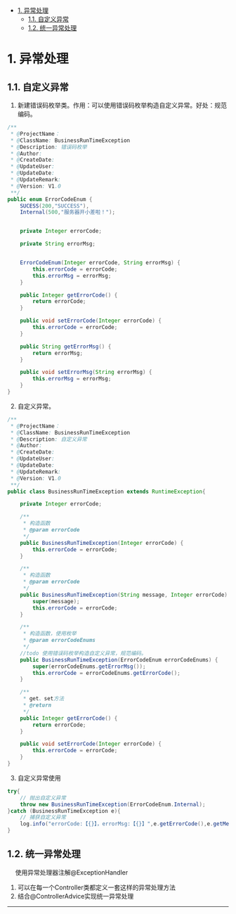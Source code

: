 
<!-- TOC -->

- [1. 异常处理](#1-异常处理)
    - [1.1. 自定义异常](#11-自定义异常)
    - [1.2. 统一异常处理](#12-统一异常处理)

<!-- /TOC -->

# 1. 异常处理  

<!-- 
用 Assert(断言) 替换 throw exception
-->

## 1.1. 自定义异常
1. 新建错误码枚举类。作用：可以使用错误码枚举构造自定义异常。好处：规范编码。  

```java
/**
 * @ProjectName：
 * @ClassName: BusinessRunTimeException
 * @Description: 错误码枚举  
 * @Author:
 * @CreateDate: 
 * @UpdateUser: 
 * @UpdateDate:   
 * @UpdateRemark:
 * @Version: V1.0
 **/
public enum ErrorCodeEnum {
    SUCESS(200,"SUCCESS"),
    Internal(500,"服务器开小差啦！");


    private Integer errorCode;

    private String errorMsg;


    ErrorCodeEnum(Integer errorCode, String errorMsg) {
        this.errorCode = errorCode;
        this.errorMsg = errorMsg;
    }

    public Integer getErrorCode() {
        return errorCode;
    }

    public void setErrorCode(Integer errorCode) {
        this.errorCode = errorCode;
    }

    public String getErrorMsg() {
        return errorMsg;
    }

    public void setErrorMsg(String errorMsg) {
        this.errorMsg = errorMsg;
    }
}
```

2. 自定义异常。 

```java
/**
 * @ProjectName：
 * @ClassName: BusinessRunTimeException
 * @Description: 自定义异常 
 * @Author:  
 * @CreateDate: 
 * @UpdateUser: 
 * @UpdateDate:   
 * @UpdateRemark:
 * @Version: V1.0
 **/
public class BusinessRunTimeException extends RuntimeException{

    private Integer errorCode;

    /**
     * 构造函数
     * @param errorCode
     */
    public BusinessRunTimeException(Integer errorCode) {
        this.errorCode = errorCode;
    }

    /**
     * 构造函数
     * @param errorCode
     */
    public BusinessRunTimeException(String message, Integer errorCode) {
        super(message);
        this.errorCode = errorCode;
    }

    /**
     * 构造函数，使用枚举
     * @param errorCodeEnums
     */
    //todo 使用错误码枚举构造自定义异常，规范编码。
    public BusinessRunTimeException(ErrorCodeEnum errorCodeEnums) {
        super(errorCodeEnums.getErrorMsg());
        this.errorCode = errorCodeEnums.getErrorCode();
    }

    /**
     * get、set方法
     * @return
     */
    public Integer getErrorCode() {
        return errorCode;
    }

    public void setErrorCode(Integer errorCode) {
        this.errorCode = errorCode;
    }
}
```
3. 自定义异常使用

```java
try{
    // 抛出自定义异常
    throw new BusinessRunTimeException(ErrorCodeEnum.Internal);
}catch (BusinessRunTimeException e){
    // 捕获自定义异常
    log.info("errorCode:【{}】，errorMsg:【{}】",e.getErrorCode(),e.getMessage());
}
```

## 1.2. 统一异常处理
&emsp; 使用异常处理器注解@ExceptionHandler  
1. 可以在每一个Controller类都定义一套这样的异常处理方法
2. 结合@ControllerAdvice实现统一异常处理




-------------

<!-- 



    /**
     *
     * @param ex
     * @return
     */
    @ExceptionHandler({MethodArgumentNotValidException.class})
    @ResponseStatus(HttpStatus.OK)
    @ResponseBody
    public Result handleMethodArgumentNotValidException(MethodArgumentNotValidException ex) {
        BindingResult bindingResult = ex.getBindingResult();
        StringBuilder sb = new StringBuilder("校验失败:");
        for (FieldError fieldError : bindingResult.getFieldErrors()) {
            sb.append(fieldError.getField()).append("：").append(fieldError.getDefaultMessage()).append(", ");
        }
        String msg = sb.toString();

        return Result.fail("500", msg);
    }
    /**
     *
     * @param ex
     * @return
     */
    @ExceptionHandler({ConstraintViolationException.class})
    @ResponseStatus(HttpStatus.OK)
    @ResponseBody
    public Result handleConstraintViolationException(ConstraintViolationException ex) {
        return Result.fail("500", ex.getMessage());
    }

    /**
     *
     * @param ex
     * @return
     */
    @ExceptionHandler({Exception.class})
    @ResponseStatus(HttpStatus.OK)
    @ResponseBody
    public Result handleException(Exception ex) {
        log.error("异常信息：{}",ex);
        return Result.fail("500", ex.getMessage());
    }

-->
